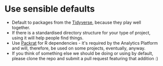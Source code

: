 # Use sensible defaults
* Default to packages from the [Tidyverse](http://tidyverse.org/), because they play well together.
* If there is a standardised directory structure for your type of project, using it will help people find things.
* Use [Packrat](https://rstudio.github.io/packrat/) for R dependencies - it's required by the Analytics Platform and will, therefore, be used on some projects, eventually, anyway.
* If you think of something else we should be doing or using by default, please clone the repo and submit a pull request featuring that addition :)
